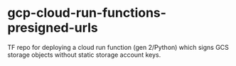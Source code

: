 # gcp-cloud-run-functions-presigned-urls
TF repo for deploying a cloud run function (gen 2/Python) which signs GCS storage objects without static storage account keys.
